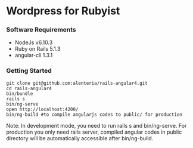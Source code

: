 # Wordpress for Rubyist

### Software Requirements
  * NodeJs v6.10.3
  * Ruby on Rails 5.1.3
  * angular-cli 1.3.1

### Getting Started
    git clone git@github.com:alenteria/rails-angular4.git
    cd rails-angular4
    bin/bundle
    rails s
    bin/ng-serve
    open http://localhost:4200/
    bin/ng-build #to compile angularjs codes to public/ for production

Note: In development mode, you need to run rails s and bin/ng-serve. For production you only need rails server, compiled angular codes in public directory will be automatically accessible after bin/ng-build.